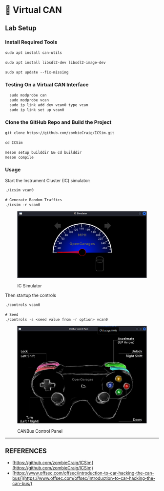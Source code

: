 # 🔌 Virtual CAN

## Lab Setup

### Install Required Tools

```
sudo apt install can-utils

sudo apt install libsdl2-dev libsdl2-image-dev

sudo apt update --fix-missing
```

### Testing On a Virtual CAN Interface

```
  sudo modprobe can
  sudo modprobe vcan
  sudo ip link add dev vcan0 type vcan
  sudo ip link set up vcan0
```

### Clone the GitHub Repo and Build the Project

```
git clone https://github.com/zombieCraig/ICSim.git

cd ICSim

meson setup builddir && cd builddir
meson compile
```

### Usage

Start the Instrument Cluster (IC) simulator:

```
./icsim vcan0

# Generate Random Traffics
./icsim -r vcan0
```

<figure><img src="../../.gitbook/assets/image.png" alt=""><figcaption><p>IC Simulator</p></figcaption></figure>

Then startup the controls

```
./controls vcan0

# Seed
./controls -s <seed value from -r option> vcan0
```

<figure><img src="../../.gitbook/assets/image (1).png" alt=""><figcaption><p>CANBus Control Panel</p></figcaption></figure>

***

## REFERENCES

* [https://github.com/zombieCraig/ICSim](https://github.com/zombieCraig/ICSim)
* [https://www.offsec.com/offsec/introduction-to-car-hacking-the-can-bus/](https://www.offsec.com/offsec/introduction-to-car-hacking-the-can-bus/)

